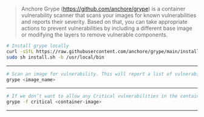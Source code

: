 
> Anchore Grype (https://github.com/anchore/grype) is a container vulnerability scanner that scans your images for known vulnerabilities and reports their severity. Based on that, you can take appropriate actions to prevent vulnerabilities by including a different base image or modifying the layers to remove vulnerable components.
>

```bash
# Install grype locally
curl -sSfL https://raw.githubusercontent.com/anchore/grype/main/install.sh -o install.sh
sudo sh install.sh -b /usr/local/bin
```
---
```bash
# Scan an image for vulnerability. This will report a list of vulnerabilities with severities `Negligible, Low, Medium, High, Critical, Unknown`  within the image.
grype <image_name>
```
---
```bash
# If we don’t want to allow any Critical vulnerabilities in the container, we can use this.
grype -f critical <container-image>
```
---
